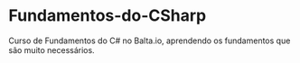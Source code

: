 # Fundamentos-do-CSharp
Curso de Fundamentos do C# no Balta.io, aprendendo os fundamentos que são muito necessários. 
